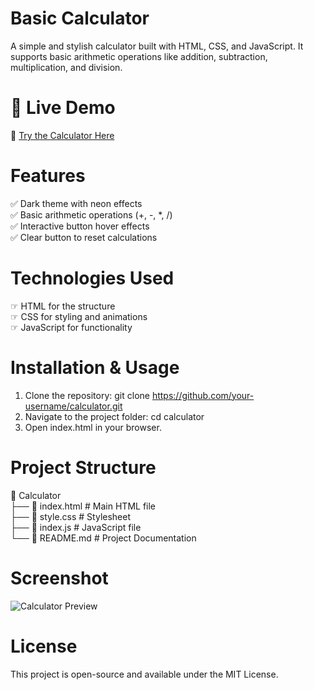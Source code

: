  # Basic Calculator
A simple and stylish calculator built with HTML, CSS, and JavaScript. It supports basic arithmetic operations like addition, subtraction, multiplication, and division.

# 🚀 Live Demo
🔗 [Try the Calculator Here](https://simple-calculator30.netlify.app/)

# Features
✅ Dark theme with neon effects<br>
✅ Basic arithmetic operations (+, -, *, /)<br>
✅ Interactive button hover effects<br>
✅ Clear button to reset calculations

# Technologies Used
&#x261E; HTML for the structure<br>
&#x261E; CSS for styling and animations<br>
&#x261E; JavaScript for functionality

# Installation & Usage
1. Clone the repository: git clone https://github.com/your-username/calculator.git <br>
2. Navigate to the project folder: cd calculator<br>
3. Open index.html in your browser.

# Project Structure
📂 Calculator  
├── 📄 index.html            # Main HTML file  
├── 📄 style.css             # Stylesheet  
├── 📄 index.js              # JavaScript file  
└── 📄 README.md             # Project Documentation 

# Screenshot
![Calculator Preview](file:///C:/Users/Priyanshu%20Rawat/Pictures/Screenshot%20(7).png)

# License
This project is open-source and available under the MIT License.

